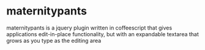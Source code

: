 # maternitypants

maternitypants is a jquery plugin written in coffeescript that gives
applications edit-in-place functionality, but with an expandable
textarea that grows as you type as the editing area 
